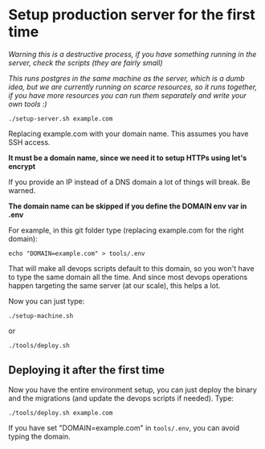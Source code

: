 
# Setup production server for the first time

*Warning this is a destructive process, if you have something running in the server, check the scripts (they are fairly small)*

*This runs postgres in the same machine as the server, which is a dumb idea, but we are currently running on scarce resources, so it runs together, if you have more resources you can run them separately and write your own tools :)*

`./setup-server.sh example.com`

Replacing example.com with your domain name. This assumes you have SSH access.

**It must be a domain name, since we need it to setup HTTPs using let's encrypt**

If you provide an IP instead of a DNS domain a lot of things will break. Be warned.

**The domain name can be skipped if you define the DOMAIN env var in .env**

For example, in this git folder type (replacing example.com for the right domain):

`echo "DOMAIN=example.com" > tools/.env`

That will make all devops scripts default to this domain, so you won't have to type the same domain all the time. And since most devops operations happen targeting the same server (at our scale), this helps a lot.

Now you can just type:

`./setup-machine.sh`

or

`./tools/deploy.sh`

## Deploying it after the first time

Now you have the entire environment setup, you can just deploy the binary and the migrations (and update the devops scripts if needed). Type:

`./tools/deploy.sh example.com`

If you have set "DOMAIN=example.com" in `tools/.env`, you can avoid typing the domain.
